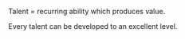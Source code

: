 Talent = recurring ability which produces value.

Every talent can be developed to an excellent level.
